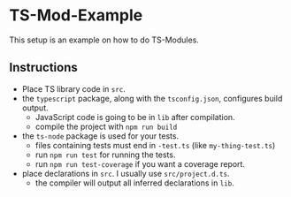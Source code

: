 # TS-Mod-Example

This setup is an example on how to do TS-Modules.

## Instructions

- Place TS library code in `src`.
- the `typescript` package, along with the `tsconfig.json`, configures build output.
  - JavaScript code is going to be in `lib` after compilation.
  - compile the project with `npm run build`
- the `ts-node` package is used for your tests.
  - files containing tests must end in `-test.ts` (like `my-thing-test.ts`)
  - run `npm run test` for running the tests.
  - run `npm run test-coverage` if you want a coverage report.
- place declarations in `src`. I usually use `src/project.d.ts`.
  - the compiler will output all inferred declarations in `lib`.
